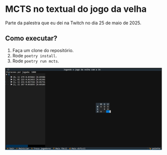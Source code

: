 # MCTS no textual do jogo da velha

Parte da palestra que eu dei na Twitch no dia 25 de maio de 2025.

## Como executar?

1. Faça um clone do repositório.
2. Rode `poetry install`.
3. Rode `poetry run mcts`.

![Uma screenshot do programa](image.png)
